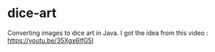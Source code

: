 # dice-art
Converting images to dice art in Java. I got the idea from this video : https://youtu.be/35Xgx6IfG5I 
